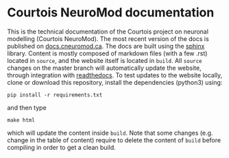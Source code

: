 # Courtois NeuroMod documentation

This is the technical documentation of the Courtois project on neuronal modelling (Courtois NeuroMod). The most recent version of the docs is published on [docs.cneuromod.ca](http://docs.cneuromod.ca/en/latest/). The docs are built using the [sphinx](http://www.sphinx-doc.org!) library. Content is mostly composed of markdown files (with a few .rst) located in `source`, and the website itself is located in `build`. All `source` changes on the master branch will automatically update the website, through integration with [readthedocs](https://readthedocs.org/). To test updates to the website locally, clone or download this repository, install the dependencies (python3) using:
```
pip install -r requirements.txt
```

and then type
```
make html
```
which will update the content inside `build`. Note that some changes (e.g. change in the table of content) require to delete the content of `build` before compiling in order to get a clean build.
